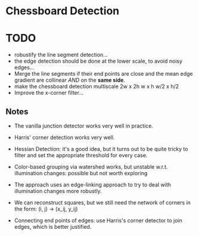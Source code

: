 # Chessboard Detection

# TODO
- robustify the line segment detection...
- the edge detection should be done at the lower scale, to avoid noisy edges...
- Merge the line segments if their end points are close and the mean edge
  gradient are collinear *AND* on the **same side**.
- make the chessboard detection multiscale
  2w   x 2h
   w   x  h
   w/2 x  h/2
- Improve the x-corner filter...

## Notes
- The vanilla junction detector works very well in practice.

- Harris' corner detection works very well.

- Hessian Detection: it's a good idea, but it turns out to be quite tricky to
  filter and set the appropriate threshold for every case.

- Color-based grouping via watershed works, but unstable w.r.t. illumination
  changes: possible but not worth exploring

- The approach uses an edge-linking approach to try to deal with 
  illumination changes more robustly.

- We can reconstruct squares, but we still need the network of corners in the
  form: (i, j) -> (x_ij, y_ij)



- Connecting end points of edges: use Harris's corner detector to join edges,
  which is better justified.
